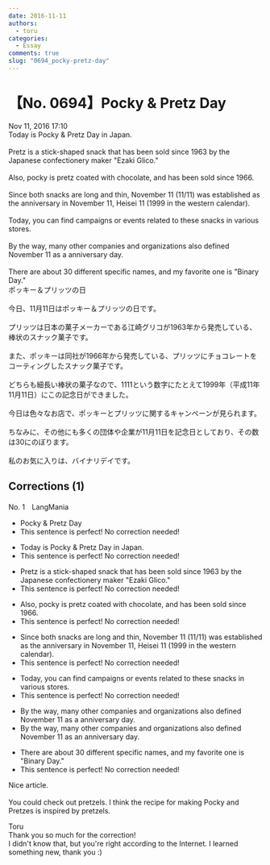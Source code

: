 ```yaml
---
date: 2016-11-11
authors:
  - toru
categories:
  - Essay
comments: true
slug: "0694_pocky-pretz-day"
---
```


# 【No. 0694】Pocky & Pretz Day
<div class="date">Nov 11, 2016 17:10</div>
<div id="post"><div id="body_show_ori">
Today is Pocky &amp; Pretz Day in Japan.<br/><br/>Pretz is a stick-shaped snack that has been sold since 1963 by the Japanese confectionery maker "Ezaki Glico." <br/><br/>Also, pocky is pretz coated with chocolate, and has been sold since 1966.<br/><br/>Since both snacks are long and thin, November 11 (11/11) was established as the anniversary in November 11, Heisei 11 (1999 in the western calendar).<br/><br/>Today, you can find campaigns or events related to these snacks in various stores.<br/><br/>By the way, many other companies and organizations also defined November 11 as a anniversary day.<br/><br/>There are about 30 different specific names, and my favorite one is "Binary Day."
</div></div>

<!-- more -->

<div id="post_ja"><div id="body_show_mo">
ポッキー＆プリッツの日<br/><br/>今日、11月11日はポッキー＆プリッツの日です。<br/><br/>プリッツは日本の菓子メーカーである江崎グリコが1963年から発売している、棒状のスナック菓子です。<br/><br/>また、ポッキーは同社が1966年から発売している、プリッツにチョコレートをコーティングしたスナック菓子です。<br/><br/>どちらも細長い棒状の菓子なので、1111という数字にたとえて1999年（平成11年11月11日）にこの記念日ができました。<br/><br/>今日は色々なお店で、ポッキーとプリッツに関するキャンペーンが見られます。<br/><br/>ちなみに、その他にも多くの団体や企業が11月11日を記念日としており、その数は30にのぼります。<br/><br/>私のお気に入りは、バイナリデイです。
</div></div>

## Corrections (1)
<div id="block"><div class="first_name"> No. 1　<span class="just_name">LangMania</span></div><div id="block2">
<ul class="correction_field">
<li class="incorrect">Pocky &amp; Pretz Day</li>
<li class="corrected perfect">This sentence is perfect! No correction needed!</li>
</ul>
<ul class="correction_field">
<li class="incorrect">Today is Pocky &amp; Pretz Day in Japan.</li>
<li class="corrected perfect">This sentence is perfect! No correction needed!</li>
</ul>
<ul class="correction_field">
<li class="incorrect">Pretz is a stick-shaped snack that has been sold since 1963 by the Japanese confectionery maker "Ezaki Glico." </li>
<li class="corrected perfect">This sentence is perfect! No correction needed!</li>
</ul>
<ul class="correction_field">
<li class="incorrect">Also, pocky is pretz coated with chocolate, and has been sold since 1966.</li>
<li class="corrected perfect">This sentence is perfect! No correction needed!</li>
</ul>
<ul class="correction_field">
<li class="incorrect">Since both snacks are long and thin, November 11 (11/11) was established as the anniversary in November 11, Heisei 11 (1999 in the western calendar).</li>
<li class="corrected perfect">This sentence is perfect! No correction needed!</li>
</ul>
<ul class="correction_field">
<li class="incorrect">Today, you can find campaigns or events related to these snacks in various stores.</li>
<li class="corrected perfect">This sentence is perfect! No correction needed!</li>
</ul>
<ul class="correction_field">
<li class="incorrect">By the way, many other companies and organizations also defined November 11 as a anniversary day.</li>
<li class="corrected correct">
By the way, many other companies and organizations also defined November 11 as <span class="f_blue">an</span> anniversary day.
</li>
</ul>
<ul class="correction_field">
<li class="incorrect">There are about 30 different specific names, and my favorite one is "Binary Day."</li>
<li class="corrected perfect">This sentence is perfect! No correction needed!</li>
</ul>
<p class="comment_small">
 Nice article.
 <br/>
 <br/>
 You could check out pretzels. I think the recipe for making Pocky and Pretzes is inspired by pretzels.
</p>

</div><div class="name"><span class="just_name">Toru</span><br>
Thank you so much for the correction!<br/>I didn't know that, but you're right according to the Internet. I learned something new, thank you :) 
</div>
</div>
